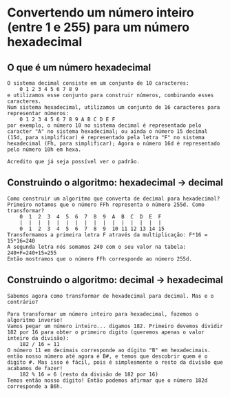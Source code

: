 # Convertendo um número inteiro (entre 1 e 255) para um número hexadecimal

## O que é um número hexadecimal
	O sistema decimal consiste em um conjunto de 10 caracteres:
		0 1 2 3 4 5 6 7 8 9
	e utilizamos esse conjunto para construir números, combinando esses caracteres.
	Num sistema hexadecimal, utilizamos um conjunto de 16 caracteres para representar números:
		0 1 2 3 4 5 6 7 8 9 A B C D E F
	por exemplo, o número 10 no sistema decimal é representado pelo caracter "A" no sistema hexadecimal; ou ainda o número 15 decimal (15d, para simplificar) é representado pela letra "F" no sistema hexadecimal (Fh, para simplificar); Agora o número 16d é representado pelo número 10h em hexa.

	Acredito que já seja possível ver o padrão.
## Construindo o algoritmo: hexadecimal -> decimal
	Como construir um algoritmo que converta de decimal para hexadecimal?
	Primeiro notamos que o número FFh representa o número 255d. Como transformar?
		0  1  2  3  4  5  6  7  8  9  A  B  C  D  E  F
		|  |  |  |  |  |  |  |  |  |  |  |  |  |  |  |
		0  1  2  3  4  5  6  7  8  9  10 11 12 13 14 15
	Transformamos a primeira letra F através da multiplicação: F*16 = 15*16=240
	A segunda letra nós somamos 240 com o seu valor na tabela: 240+F=240+15=255
	Então mostramos que o número FFh corresponde ao número 255d.
	
## Construindo o algoritmo: decimal -> hexadecimal
	Sabemos agora como transformar de hexadecimal para decimal. Mas e o contrário?

	Para transformar um número inteiro para hexadecimal, fazemos o algoritmo inverso!
	Vamos pegar um número inteiro... digamos 182. Primeiro devemos dividir 182 por 16 para obter o primeiro digito (queremos apenas o valor inteiro da divisão):
		182 / 16 = 11
	O número 11 em decimais corresponde ao dígito "B" em hexadecimais. então nosso número até agora é B#, e temos que descobrir quem é o digito #. Mas isso é fácil, pois é simplesmente o resto da divisão que acabamos de fazer!
		182 % 16 = 6 (resto da divisão de 182 por 16)
	Temos então nosso dígito! Então podemos afirmar que o número 182d corresponde a B6h.

